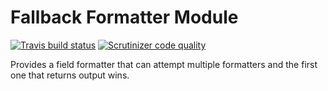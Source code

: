 # Fallback Formatter Module

[![Travis build status](https://img.shields.io/travis/drupal-media/fallback_formatter/7.x-1.x.svg)](https://travis-ci.org/drupal-media/fallback_formatter) [![Scrutinizer code quality](https://img.shields.io/scrutinizer/g/drupal-media/fallback_formatter/7.x-1.x.svg)](https://scrutinizer-ci.com/g/drupal-media/fallback_formatter)

Provides a field formatter that can attempt multiple formatters and the first one that returns output wins.
